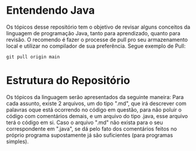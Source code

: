 # Entendendo Java

Os tópicos desse repositório tem o objetivo de revisar alguns conceitos da linguagem de programação Java, tanto para aprendizado, quanto para revisão. O recomendo é fazer o processe de pull pro seu armazenamento local e utilizar no compilador de sua preferência. Segue exemplo de Pull:

```Git
git pull origin main
```

# Estrutura do Repositório

Os tópicos da linguagem serão apresentados da seguinte maneira: Para cada assunto, existe 2 arquivos, um do tipo ".md", que irá descrever com palavras oque está ocorrendo no código em questão, para não poluir o código com comentários demais, e um arquivo do tipo .java, esse arquivo terá o código em si.
Caso o arquivo ".md" não exista para o seu correspondente em ".java", se dá pelo fato dos comentários feitos no próprio programa supostamente já são suficientes (para programas simples).

